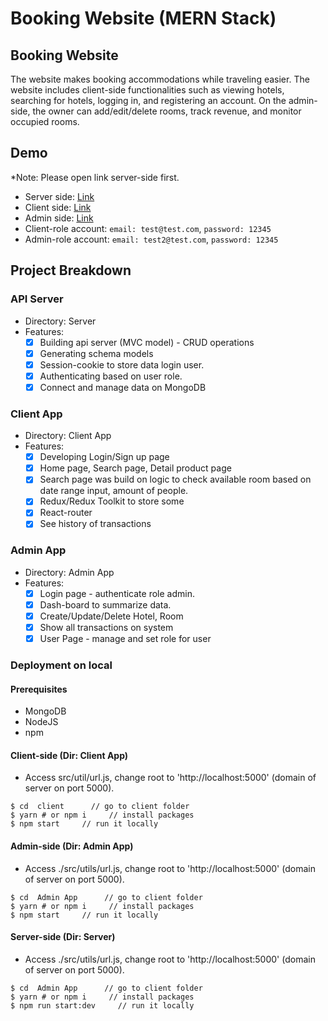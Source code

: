 # Booking Website (MERN Stack)

## Booking Website
The website makes booking accommodations while traveling easier. The website includes client-side functionalities such as viewing hotels, searching for hotels, logging in, and registering an account. On the admin-side, the owner can add/edit/delete rooms, track revenue, and monitor occupied rooms.

## Demo

\*Note: Please open link server-side first.

- Server side: [Link](https://booking-server-9cpa.onrender.com/)
- Client side: [Link](https://booking-client-513f3.web.app/)
- Admin side: [Link](https://booking-admin-8d9bb.web.app/login)
- Client-role account: `email: test@test.com`, `password: 12345`
- Admin-role account: `email: test2@test.com`, `password: 12345`

## Project Breakdown

### API Server

- Directory: Server
- Features:
  - [x] Building api server (MVC model) - CRUD operations
  - [x] Generating schema models
  - [x] Session-cookie to store data login user.
  - [x] Authenticating based on user role.
  - [x] Connect and manage data on MongoDB

### Client App

- Directory: Client App
- Features:
  - [x] Developing Login/Sign up page
  - [x] Home page, Search page, Detail product page
  - [x] Search page was build on logic to check available room based on date range input, amount of people.
  - [x] Redux/Redux Toolkit to store some
  - [x] React-router
  - [x] See history of transactions

### Admin App

- Directory: Admin App
- Features:
  - [x] Login page - authenticate role admin.
  - [x] Dash-board to summarize data.
  - [x] Create/Update/Delete Hotel, Room
  - [x] Show all transactions on system
  - [x] User Page - manage and set role for user

### Deployment on local

#### Prerequisites

- MongoDB 
- NodeJS
- npm

#### Client-side (Dir: Client App)
- Access src/util/url.js, change root to 'http://localhost:5000' (domain of server on port 5000).

```
$ cd  client      // go to client folder
$ yarn # or npm i     // install packages
$ npm start     // run it locally
```

#### Admin-side (Dir: Admin App)
- Access ./src/utils/url.js, change root to 'http://localhost:5000' (domain of server on port 5000).

```
$ cd  Admin App      // go to client folder
$ yarn # or npm i     // install packages
$ npm start     // run it locally
```

#### Server-side (Dir: Server)
- Access ./src/utils/url.js, change root to 'http://localhost:5000' (domain of server on port 5000).

```
$ cd  Admin App      // go to client folder
$ yarn # or npm i     // install packages
$ npm run start:dev     // run it locally
```
